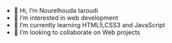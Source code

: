 - 👋 Hi, I’m Nourelhouda taroudi
- 👀 I’m interested in web development
- 🌱 I’m currently learning HTML5,CSS3 and JavaScript
- 💞️ I’m looking to collaborate on Web projects
